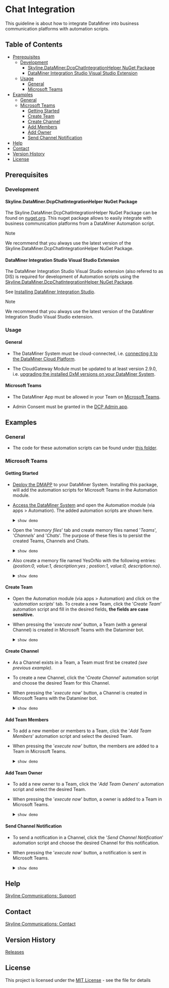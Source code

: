 # Chat Integration

This guideline is about how to integrate DataMiner into business communication platforms with automation scripts.

## Table of Contents

- [Prerequisites](#prerequisites)
  - [Development](#Development)
    - [Skyline.DataMiner.DcpChatIntegrationHelper NuGet Package](#skyline.dataminer.dcpchatintegrationhelper-nuget-package)
    - [DataMiner Integration Studio Visual Studio Extension](#dataminer-integration-studio-visual-studio-extension)
  - [Usage](#Usage)
    - [General](#general)
    - [Microsoft Teams](#microsoft-teams)
- [Examples](#examples)
  - [General](#general-1)
  - [Microsoft Teams](#microsoft-teams-1) 
    * [Getting Started](#getting-started)
    * [Create Team](#create-team)
    * [Create Channel](#create-channel)
    * [Add Members](#add-team-members)
    * [Add Owner](#add-team-owner)
    * [Send Channel Notification](#send-channel-notification)
- [Help](#help)
- [Contact](#contact)
- [Version History](#version-history)
- [License](#license)

## Prerequisites

### Development

#### Skyline.DataMiner.DcpChatIntegrationHelper NuGet Package

The Skyline.DataMiner.DcpChatIntegrationHelper NuGet Package can be found on [nuget.org](https://nuget.org). This nuget package allows to easily integrate with business communication platforms from a DataMiner Automation script.

> [!NOTE]
> We recommend that you always use the latest version of the Skyline.DataMiner.DcpChatIntegrationHelper NuGet Package.

#### DataMiner Integration Studio Visual Studio Extension

The DataMiner Integration Studio Visual Studio extension (also refered to as DIS) is required for development of Automation scripts using the [Skyline.DataMiner.DcpChatIntegrationHelper NuGet Package](#skyline.dataminer.dcpchatintegrationhelper-nuget-package).

See [Installing DataMiner Integration Studio](https://aka.dataminer.services/DisInstallation).

> [!NOTE]
> We recommend that you always use the latest version of the DataMiner Integration Studio Visual Studio extension.

### Usage

#### General

- The DataMiner System must be cloud-connected, i.e. [connecting it to the DataMiner Cloud Platform](https://docs.dataminer.services/user-guide/Cloud_Platform/AboutCloudPlatform/Connecting_your_DataMiner_System_to_the_cloud.html).

- The CloudGateway Module must be updated to at least version 2.9.0, i.e. [upgrading the installed DxM versions on your DataMiner System](https://docs.dataminer.services/user-guide/Cloud_Platform/CloudAdminApp/Managing_cloud-connected_nodes.html).

#### Microsoft Teams

- The DataMiner App must be allowed in your Team on [Microsoft Teams](https://docs.microsoft.com/en-us/microsoftteams/manage-apps).

- Admin Consent must be granted in the [DCP Admin app](https://docs.dataminer.services/user-guide/Cloud_Platform/CloudAdminApp/Granting_admin_consent.html).

## Examples

### General

- The code for these automation scripts can be found under [this folder](ChatIntegrationExamples).

### Microsoft Teams

#### Getting Started

- [Deploy the DMAPP]() to your DataMiner System. Installing this package, will add the automation scripts for Microsoft Teams in the Automation module.

- [Access the DataMiner System](https://docs.dataminer.services/user-guide/Getting_started/Accessing_DataMiner/Accessing_DataMiner.html) and open the Automation module (via apps > Automation). The added automation scripts are shown here. <details><summary>`show demo`</summary>![Gif-Automation](https://user-images.githubusercontent.com/109528797/186685478-9eac1cbf-f2d9-4c9a-8a6a-a2f499dbdcd9.gif)</details>

- Open the '*memory files*' tab and create memory files named '*Teams*', '*Channels*' and '*Chats*'. The purpose of these files is to persist the created Teams, Channels and Chats. <details><summary>`show demo`</summary>![Gif-MemFiles](https://user-images.githubusercontent.com/109528797/186685736-dacafe23-53be-4165-8982-eb2113549d78.gif)</details>

- Also create a memory file named YesOrNo with the following entries: *{postion:0, value:1, description:yes ; postion:1, value:0, description:no}*. <details><summary>`show demo`</summary>![Gif-MemFilesYesorNo](https://user-images.githubusercontent.com/109528797/186685771-9d9c4155-1f58-4700-98aa-90ebd19c329e.gif)</details>

#### Create Team

- Open the Automation module (via apps > Automation) and click on the '*automation scripts*' tab. To create a new Team, click the '*Create Team*' automation script and fill in the desired fields, **the fields are case sensitive.**

- When pressing the '*execute now*' button, a Team (with a general Channel) is created in Microsoft Teams with the Dataminer bot. <details><summary>`show demo`</summary>![Gif-CreateTeam](https://user-images.githubusercontent.com/109528797/186685886-ae5f1834-1c5c-438d-92e7-03740330e51d.gif)</details>

#### Create Channel

- As a Channel exists in a Team, a Team must first be created *(see previous example)*.

- To create a new Channel, click the '*Create Channel*' automation script and choose the desired Team for this Channel.

- When pressing the '*execute now*' button, a Channel is created in Microsoft Teams with the Dataminer bot. <details><summary>`show demo`</summary>![Gif-CreateChannel](https://user-images.githubusercontent.com/109528797/186855003-c4002e8e-c9cf-42fd-91bd-b389d4bab908.gif)</details>

#### Add Team Members

- To add a new member or members to a Team, click the '*Add Team Members*' automation script and select the desired Team.

- When pressing the '*execute now*' button, the members are added to a Team in Microsoft Teams. <details><summary>`show demo`</summary>![Gif-AddTeamMember](https://user-images.githubusercontent.com/109528797/186880110-4fb9a616-b647-4919-9556-4a057a65be2b.gif)</details>

#### Add Team Owner

- To add a new owner to a Team, click the '*Add Team Owners*' automation script and select the desired Team.

- When pressing the '*execute now*' button, a owner is added to a Team in Microsoft Teams. <details><summary>`show demo`</summary>![Gif-AddTeamOwner](https://user-images.githubusercontent.com/109528797/187139084-f2991b40-cbe2-46fe-aec9-c804b9852e62.gif)</details>

#### Send Channel Notification

- To send a notification in a Channel, click the '*Send Channel Notification*' automation script and choose the desired Channel for this notification.

- When pressing the '*execute now*' button, a notification is sent in Microsoft Teams.<details><summary>`show demo`</summary>![Gif-SendNotification](https://user-images.githubusercontent.com/109528797/187139103-4728e148-204d-447f-9674-8d74f4e373d1.gif)</details>

## Help

[Skyline Communications: Support](https://skyline.be/contact/tech-support) 

## Contact

[Skyline Communications: Contact](https://skyline.be/contact) 

## Version History

[Releases](https://github.com/SkylineCommunications/chat-integration/releases)

## License

This project is licensed under the [MIT License](https://github.com/SkylineCommunications/chat-integration/blob/main/LICENSE) - see the file for details

